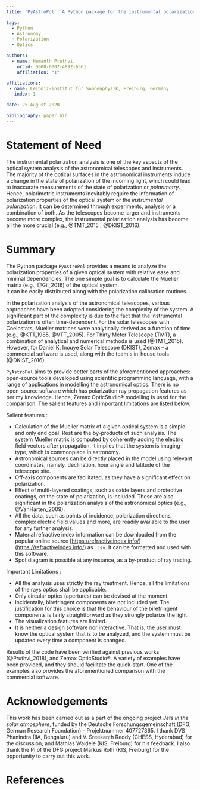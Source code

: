 ```yaml
---
title: 'PyAstroPol : A Python package for the instrumental polarization analysis of the astronomical optics.'

tags:
  - Python
  - Astronomy
  - Polarization
  - Optics

authors:
  - name: Hemanth Pruthvi.
    orcid: 0000-0002-4892-6561
    affiliation: "1"

affiliations:
 - name: Leibniz-institut für Sonnenphysik, Freiburg, Germany.
   index: 1

date: 25 August 2020

bibliography: paper.bib
---
```


# Statement of Need

The instrumental polarization analysis is one of the key aspects of the optical system analysis of the astronomical telescopes and instruments. The majority of the optical surfaces in the astronomical instruments induce a change in the state of polarization of the incoming light, which could lead to inaccurate measurements of the state of polarization or _polarimetry_. Hence, polarimetric instruments inevitably require the information of polarization properties of the optical system or the _instrumental polarization_. It can be determined through experiments, analysis or a combination of both. As the telescopes become larger and instruments become more complex, the instrumental polarization analysis has become all the more crucial (e.g.,  @TMT_2015 ; @DKIST_2016).  

# Summary

The Python package `PyAstroPol` provides a means to analyze the polarization properties of a given optical system with relative ease and minimal dependencies. The one simple goal is to calculate the Mueller matrix (e.g., @Gil_2016) of the optical system.  
It can be easily distributed along with the polarization calibration routines. 

In the polarization analysis of the astronomical telescopes, various approaches have been adopted considering the complexity of the system. A significant part of the complexity is due to the fact that the instrumental polarization is often time-dependent. For the solar telescopes with Coelostats, Mueller matrices were analytically derived as a function of time (e.g., @KTT_1985, @VTT_2005). For Thirty Meter Telescope (TMT), a combination of analytical and numerical methods is used (@TMT_2015). However, for Daniel K. Inouye Solar Telescope (DKIST), Zemax – a commercial software is used, along with the team's in-house tools (@DKIST_2016).

`PyAstroPol` aims to provide better parts of the aforementioned approaches: open-source tools developed using scientific programming language, with a range of applications in modelling the astronomical optics. There is no open-source software which has polarization ray propagation features as per my knowledge. Hence, Zemax OpticStudio&reg; modelling is used for the comparison. The salient features and important limitations are listed below.

Salient features :   
- Calculation of the Mueller matrix of a given optical system is a simple and only end goal. Rest are the by-products of such analysis. The system Mueller matrix is computed by coherently adding the electric field vectors after propagation. It implies that the system is imaging type, which is commonplace in astronomy.   
- Astronomical sources can be directly placed in the model using relevant coordinates, namely, declination, hour angle and latitude of the telescope site.   
- Off-axis components are facilitated, as they have a significant effect on polarization.   
- Effect of multi-layered coatings, such as oxide layers and protective coatings, on the state of polarization, is included. These are also significant in the polarization analysis of the astronomical optics (e.g., @VanHarten_2009).   
- All the data, such as points of incidence, polarization directions, complex electric field values and more, are readily available to the user for any further analysis.   
- Material refractive index information can be downloaded from the popular online source [https://refractiveindex.info/](https://refractiveindex.info/) as `.csv`. It can be formatted and used with this software.   
- Spot diagram is possible at any instance, as a by-product of ray tracing.

Important Limitations :   
- All the analysis uses strictly the ray treatment. Hence, all the limitations of the rays optics shall be applicable.   
- Only circular optics (apertures) can be devised at the moment.   
- Incidentally, birefringent components are not included yet. The justification for this choice is that the behaviour of the birefringent components is fairly straightforward as they strongly polarize the light.   
- The visualization features are limited.
- It is neither a design software nor interactive. That is, the user must know the optical system that is to be analyzed, and the system must be updated every time a component is changed.

Results of the code have been verified against previous works (@Pruthvi_2018), and Zemax OpticStudio&reg;. A variety of examples have been provided, and they should facilitate the quick-start. One of the examples also provides the aforementioned comparison with the commercial software. 

# Acknowledgements

This work has been carried out as a part of the ongoing project _Jets in the solar atmosphere_, funded by the Deutsche Forschungsgemeinschaft (DFG, German Research Foundation) – Projektnummer 407727365. I thank DVS Phanindra (IIA, Bengaluru) and V. Sreekanth Reddy (CHESS, Hyderabad) for the discussion, and Mathias Waidele (KIS, Freiburg) for his feedback. I also thank the PI of the DFG project Markus Roth (KIS, Freiburg) for the opportunity to carry out this work. 

# References